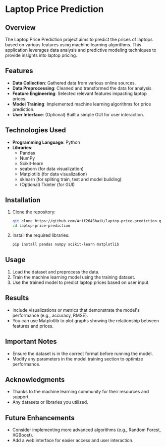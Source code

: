 # Laptop Price Prediction

## Overview
The Laptop Price Prediction project aims to predict the prices of laptops based on various features using machine learning algorithms. 
This application leverages data analysis and predictive modeling techniques to provide insights into laptop pricing.

## Features
- **Data Collection**: Gathered data from various online sources.
- **Data Preprocessing**: Cleaned and transformed the data for analysis.
- **Feature Engineering**: Selected relevant features impacting laptop prices.
- **Model Training**: Implemented machine learning algorithms for price prediction.
- **User Interface**: (Optional) Built a simple GUI for user interaction.

## Technologies Used
- **Programming Language**: Python
- **Libraries**: 
  - Pandas
  - NumPy
  - Scikit-learn
  - seaborn (for data visualization)
  - Matplotlib (for data visualization)
  - sklearn (for spliting train, test and model building)
  - (Optional) Tkinter (for GUI)

## Installation
1. Clone the repository:
   ```bash
   git clone https://github.com/Arif264Shaik/laptop-price-prediction.git
   cd laptop-price-prediction
   ```

2. Install the required libraries:
   ```bash
   pip install pandas numpy scikit-learn matplotlib
   ```

## Usage
1. Load the dataset and preprocess the data.
2. Train the machine learning model using the training dataset.
3. Use the trained model to predict laptop prices based on user input.

## Results
- Include visualizations or metrics that demonstrate the model's performance (e.g., accuracy, RMSE).
- You can use Matplotlib to plot graphs showing the relationship between features and prices.

## Important Notes
- Ensure the dataset is in the correct format before running the model.
- Modify any parameters in the model training section to optimize performance.

## Acknowledgments
- Thanks to the machine learning community for their resources and support.
- Any datasets or libraries you utilized.

## Future Enhancements
- Consider implementing more advanced algorithms (e.g., Random Forest, XGBoost).
- Add a web interface for easier access and user interaction.
